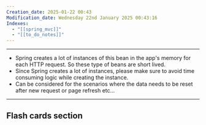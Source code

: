```yaml
---
Creation_date: 2025-01-22 00:43
Modification_date: Wednesday 22nd January 2025 00:43:16
Indexes:
  - "[[spring_mvc]]"
  - "[[to_do_notes]]"
---
```


----

- Spring creates a lot of instances of this bean in the app's memory for each HTTP request. So these type of beans are short lived.
- Since Spring creates a lot of instances, please make sure to avoid time consuming logic while creating the instance.
- Can be considered for the scenarios where the data needs to be reset after new request or page refresh etc...



















---
## Flash cards section
